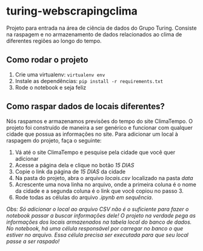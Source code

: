 # turing-webscrapingclima
Projeto para entrada na área de ciência de dados do Grupo Turing. Consiste na raspagem e no armazenamento de dados relacionados ao clima de diferentes regiões ao longo do tempo. 

## Como rodar o projeto
1. Crie uma virtualenv: `virtualenv env`
1. Instale as dependências: `pip install -r requirements.txt`
1. Rode o notebook e seja feliz

## Como raspar dados de locais diferentes?
Nós raspamos e armazenamos previsões do tempo do site ClimaTempo. O projeto foi construído de maneira a ser genérico e funcionar com qualquer cidade que possua as informações no site. Para adicionar um local à raspagem do projeto, faça o seguinte:

1. Vá até o site ClimaTempo e pesquise pela cidade que você quer adicionar
1. Acesse a página dela e clique no botão *15 DIAS*
1. Copie o link da página de *15 DIAS* da cidade
1. Na pasta do projeto, abra o arquivo _locais.csv_ localizado na pasta _data_
1. Acrescente uma nova linha no arquivo, onde a primeira coluna é o nome da cidade e a segunda coluna é o link que você copiou no passo 3.
1. Rode todas as células do arquivo _.ipynb_ *em sequência*.

_Obs: Só adicionar o local ao arquivo CSV não é o suficiente para fazer o notebook passar a buscar informações dele! O projeto na verdade pega as informações dos locais armazenados na tabela *local* do banco de dados. No notebook, há uma célula responsável por carregar no banco o que estiver no arquivo. Essa célula precisa ser executada para que seu local passe a ser raspado!_ 

